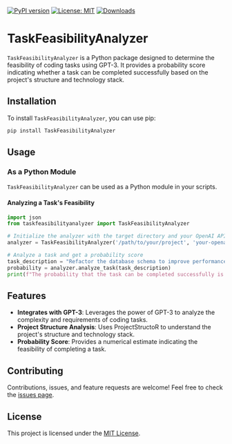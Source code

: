 [![PyPI version](https://badge.fury.io/py/TaskFeasibilityAnalyzer.svg)](https://badge.fury.io/py/TaskFeasibilityAnalyzer)
[![License: MIT](https://img.shields.io/badge/License-MIT-green.svg)](https://opensource.org/licenses/MIT)
[![Downloads](https://static.pepy.tech/badge/taskfeasibilityanalyzer)](https://pepy.tech/project/taskfeasibilityanalyzer)

# TaskFeasibilityAnalyzer

`TaskFeasibilityAnalyzer` is a Python package designed to determine the feasibility of coding tasks using GPT-3. It provides a probability score indicating whether a task can be completed successfully based on the project's structure and technology stack.

## Installation

To install `TaskFeasibilityAnalyzer`, you can use pip:

```bash
pip install TaskFeasibilityAnalyzer
```

## Usage

### As a Python Module

`TaskFeasibilityAnalyzer` can be used as a Python module in your scripts.

#### Analyzing a Task's Feasibility

```python
import json
from taskfeasibilityanalyzer import TaskFeasibilityAnalyzer

# Initialize the analyzer with the target directory and your OpenAI API key
analyzer = TaskFeasibilityAnalyzer('/path/to/your/project', 'your-openai-api-key')

# Analyze a task and get a probability score
task_description = "Refactor the database schema to improve performance."
probability = analyzer.analyze_task(task_description)
print(f"The probability that the task can be completed successfully is {probability:.2f}")
```

## Features

- **Integrates with GPT-3**: Leverages the power of GPT-3 to analyze the complexity and requirements of coding tasks.
- **Project Structure Analysis**: Uses ProjectStructoR to understand the project's structure and technology stack.
- **Probability Score**: Provides a numerical estimate indicating the feasibility of completing a task.

## Contributing

Contributions, issues, and feature requests are welcome! Feel free to check the [issues page](https://github.com/chigwell/TaskFeasibilityAnalyzer/issues).

## License

This project is licensed under the [MIT License](https://choosealicense.com/licenses/mit/).
